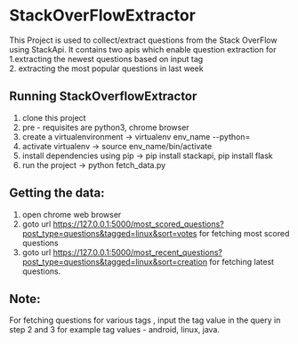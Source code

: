 # StackOverFlowExtractor

This Project is used to collect/extract questions from the Stack OverFlow using StackApi. It contains two apis
which enable question extraction for 
  <br>1.extracting the newest questions based on input tag </br>
  2. extracting the most popular questions in last week
  
  ## Running StackOverflowExtractor
  1. clone this project
  2. pre - requisites are python3, chrome browser
  3. create a virtualenvironment -> virtualenv env_name --python=<path to python3> 
  4. activate virtualenv -> source env_name/bin/activate 
  5. install dependencies using pip ->  pip install stackapi, pip install flask
  6. run the project -> python fetch_data.py
  
  ## Getting the data:
  1. open chrome web browser
  2. goto url https://127.0.0.1:5000/most_scored_questions?post_type=questions&tagged=linux&sort=votes for fetching most scored questions
  3. goto url https://127.0.0.1:5000/most_recent_questions?post_type=questions&tagged=linux&sort=creation for fetching latest questions.
  
  ## Note:
  For fetching questions for various tags , input the tag value in the query in step 2 and 3 for example tag values - android, linux, java.
  


  

